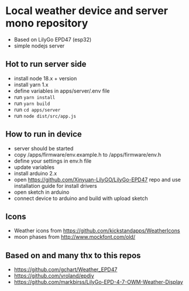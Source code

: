# Local weather device and server mono repository
- Based on LilyGo EPD47 (esp32)
- simple nodejs server


## Hot to run server side
- install node 18.x + version
- install yarn 1.x
- define variables in apps/server/.env file
- run `yarn install`
- run `yarn build`
- run `cd apps/server`
- run `node dist/src/app.js`



## How to run in device

- server should be started
- copy /apps/firmware/env.example.h to /apps/firmware/env.h
- define your settings in env.h file
- update variables
- install arduino 2.x
- open https://github.com/Xinyuan-LilyGO/LilyGo-EPD47 repo and use installation guide for install drivers
- open sketch in arduino
- connect device to arduino and build with upload sketch


## Icons
- Weather icons from https://github.com/kickstandapps/WeatherIcons
- moon phases from http://www.mockfont.com/old/


## Based on and many thx to this repos

- https://github.com/gchart/Weather_EPD47
- https://github.com/vroland/epdiy
- https://github.com/markbirss/LilyGo-EPD-4-7-OWM-Weather-Display
